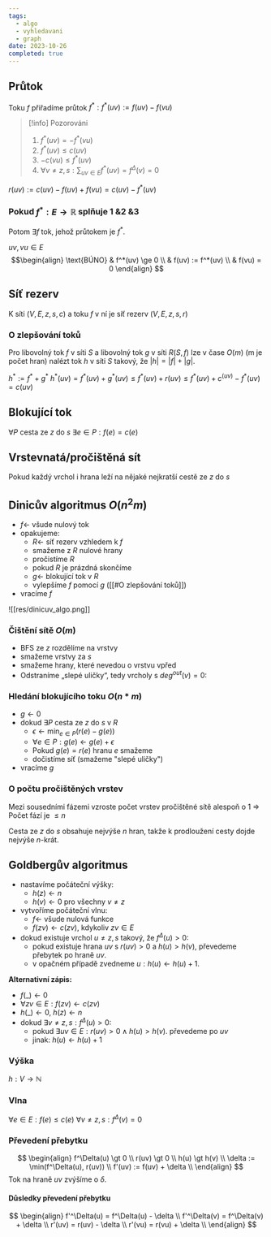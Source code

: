 ```yaml
---
tags:
  - algo
  - vyhledavani
  - graph
date: 2023-10-26
completed: true
---
```

## Průtok

Toku $f$ přiřadíme průtok $f^*: f^*(uv) := f(uv) - f(vu)$

> [!info] Pozorováni
> 1. $f^*(uv) = -f^*(vu)$
> 2. $f^*(uv) \le c(uv)$
> 3. $-c(vu) \le f^*(uv)$
> 4. $\forall v \ne z,s: \sum_{uv \in E}f^*(uv) = f^\Delta(v) = 0$

$r(uv) := c(uv) - f(uv) + f(vu) = c(uv) - f^*(uv)$

### Pokud $f^*: E \rightarrow \mathbb{R}$ splňuje $\text{1 \& 2 \& 3}$

Potom $\exists f$ tok, jehož průtokem je $f^*$.

$uv, vu \in E$
$$\begin{align}
\text{BÚNO} & f^*(uv) \ge 0 \\
& f(uv) := f^*(uv) \\
& f(vu) = 0
\end{align}
$$
## Síť rezerv

K síti $(V,E,z,s,c)$ a toku $f$ v ní je síť rezerv $(V,E,z,s,r)$


### O zlepšování toků

Pro libovolný tok $f$ v síti $S$ a libovolný tok $g$ v síti $R(S, f )$ lze v čase $O(m)$ (m je počet hran) nalézt tok $h$ v síti $S$ takový, že $|h| = |f | + |g|$.

$h^* := f^* + g^*$
$h^*(uv) = f^*(uv) + g^*(uv) \le f^*(uv) + r(uv) \le f^*(uv) + c^(uv) - f^*(uv) = c(uv)$

## Blokující tok

$\forall P$ cesta ze $z$ do $s$
$\exists e \in P: f(e) = c(e)$

## Vrstevnatá/pročištěná sít

Pokud každý vrchol i hrana leží na nějaké nejkratší cestě ze $z$ do $s$

## Dinicův algoritmus $O(n^2m)$

- $f \leftarrow$ všude nulový tok
- opakujeme:
	- $R \leftarrow$ síť rezerv vzhledem k $f$
	- smažeme z $R$ nulové hrany
	- pročistíme $R$
	- pokud $R$ je prázdná skončíme
	- $g \leftarrow$ blokující tok v $R$
	- vylepšíme $f$ pomocí $g$ ([[#O zlepšování toků]])
- vracíme $f$

![[res/dinicuv_algo.png]]

### Čištění sítě $O(m)$

- $\text{BFS}$ ze $z$ rozdělíme na vrstvy
- smažeme vrstvy za $s$
- smažeme hrany, které nevedou o vrstvu vpřed
- Odstraníme „slepé uličky“, tedy vrcholy s $deg^{out}(v) = 0$:

### Hledání blokujícího toku $O(n*m)$

- $g \leftarrow 0$
- dokud $\exists P$ cesta ze $z$ do $s$ v $R$
	- $\epsilon \leftarrow \min_{e \in P}(r(e) - g(e))$
	- $\forall e \in P: g(e) \leftarrow g(e) + \epsilon$
	- Pokud $g(e) = r(e)$ hranu $e$ smažeme
	- dočistíme síť (smažeme "slepé uličky")
- vracíme $g$

###  O počtu pročištěných vrstev

Mezi sousedními fázemi vzroste počet vrstev pročištěné sítě alespoň o 1 $\Rightarrow$ Počet fází je $\le n$

Cesta ze $z$ do $s$ obsahuje nejvýše $n$ hran, takže k prodloužení cesty dojde nejvýše $n$-krát.

## Goldbergův algoritmus

- nastavíme počáteční výšky: 
	- $h(z) \leftarrow n$
	- $h(v) \leftarrow 0$ pro všechny $v \ne z$
- vytvoříme počáteční vlnu:
	- $f \leftarrow$ všude nulová funkce
	- $f(zv) \leftarrow c(zv)$, kdykoliv $zv \in E$
- dokud existuje vrchol $u \ne z, s$ takový, že $f^\Delta(u) \gt 0$:
	- pokud existuje hrana $uv$ s $r(uv) \gt 0$ a $h(u) \gt h(v)$, převedeme přebytek po hraně $uv$.
	- v opačném případě zvedneme $u: h(u) \leftarrow h(u) + 1$.

**Alternativní zápis:**
- $f(\_) \leftarrow 0$
- $\forall zv \in E: f(zv) \leftarrow c(zv)$
- $h(\_) \leftarrow 0$, $h(z) \leftarrow n$
- dokud $\exists v \ne z,s: f^\Delta(u) \gt 0$:
	- pokud $\exists uv \in E: r(uv) \gt 0 \land h(u) \gt h(v)$. převedeme po $uv$
	- jinak: $h(u) \leftarrow h(u) + 1$

### Výška

$h: V \rightarrow \mathbb{N}$
### Vlna
$\forall e \in E: f(e) \le c(e)$
$\forall v \ne z,s: f^\Delta(v) = 0$

### Převedení přebytku

$$
\begin{align}
f^\Delta(u) \gt 0 \\
r(uv) \gt 0 \\
h(u) \gt h(v) \\
\delta := \min(f^\Delta(u), r(uv)) \\
f'(uv) := f(uv) + \delta \\
\end{align}
$$
Tok na hraně $uv$ zvýšíme o $\delta$.

#### Důsledky převedení přebytku

$$
\begin{align}
f'^\Delta(u) = f^\Delta(u) - \delta \\
f'^\Delta(v) = f^\Delta(v) + \delta \\
r'(uv) = r(uv) - \delta \\
r'(vu) = r(vu) + \delta \\
\end{align}
$$

